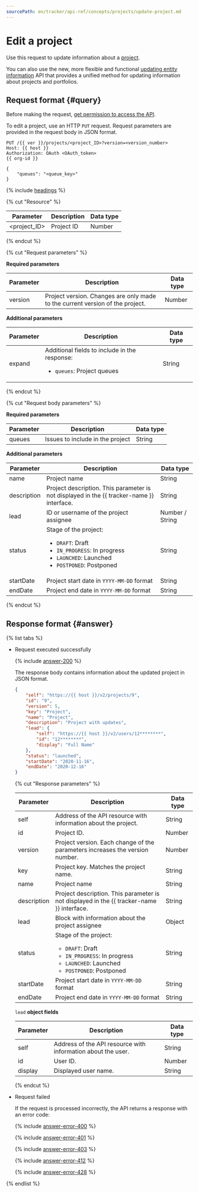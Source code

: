 ```yaml
---
sourcePath: en/tracker/api-ref/concepts/projects/update-project.md
---
```

# Edit a project

Use this request to update information about a [project](../../manager/project-new.md).

You can also use the new, more flexible and functional [updating entity information](../entities/update-entity.md) API that provides a unified method for updating information about projects and portfolios.

## Request format {#query}

Before making the request, [get permission to access the API](../access.md).

To edit a project, use an HTTP `PUT` request. Request parameters are provided in the request body in JSON format.

```
PUT /{{ ver }}/projects/<project_ID>?version=<version_number>
Host: {{ host }}
Authorization: OAuth <OAuth_token>
{{ org-id }}

{
    "queues": "<queue_key>"
}
```

{% include [headings](../../../_includes/tracker/api/headings.md) %}

{% cut "Resource" %}

| Parameter | Description | Data type |
-------- | -------- | ----------
| \<project_ID> | Project ID | Number |

{% endcut %}


{% cut "Request parameters" %}

**Required parameters**

| Parameter | Description | Data type |
-------- | -------- | ----------
| version | Project version. Changes are only made to the current version of the project. | Number |

**Additional parameters**

| Parameter | Description | Data type |
-------- | -------- | ----------
| expand | Additional fields to include in the response:<ul><li>`queues`: Project queues </li></ul> | String |

{% endcut %}

{% cut "Request body parameters" %}

**Required parameters**

| Parameter | Description | Data type |
-------- | -------- | ----------
| queues | Issues to include in the project | String |

**Additional parameters**

| Parameter | Description | Data type |
-------- | -------- | ----------
| name | Project name | String |
| description | Project description. This parameter is not displayed in the {{ tracker-name }} interface. | String |
| lead | ID or username of the project assignee | Number / String |
| status | Stage of the project:<ul><li>`DRAFT`: Draft</li><li>`IN_PROGRESS`: In progress</li><li>`LAUNCHED`: Launched</li><li>`POSTPONED`: Postponed </li></ul> | String |
| startDate | Project start date in `YYYY-MM-DD` format | String |
| endDate | Project end date in `YYYY-MM-DD` format | String |

{% endcut %}

## Response format {#answer}

{% list tabs %}

- Request executed successfully

   {% include [answer-200](../../../_includes/tracker/api/answer-200.md) %}

   The response body contains information about the updated project in JSON format.

   ```json
   {
       "self": "https://{{ host }}/v2/projects/9",
       "id": "9",
       "version": 5,
       "key": "Project",
       "name": "Project",
       "description": "Project with updates",
       "lead": {
           "self": "https://{{ host }}/v2/users/12********",
           "id": "12********",
           "display": "Full Name"
       },
       "status": "launched",
       "startDate": "2020-11-16",
       "endDate": "2020-12-16"
   }
   ```

   {% cut "Response parameters" %}

   | Parameter | Description | Data type |
   -------- | -------- | ----------
   | self | Address of the API resource with information about the project. | String |
   | id | Project ID. | Number |
   | version | Project version. Each change of the parameters increases the version number. | Number |
   | key | Project key. Matches the project name. | String |
   | name | Project name | String |
   | description | Project description. This parameter is not displayed in the {{ tracker-name }} interface. | String |
   | lead | Block with information about the project assignee | Object |
   | status | Stage of the project:<ul><li>`DRAFT`: Draft</li><li>`IN_PROGRESS`: In progress</li><li>`LAUNCHED`: Launched</i><li>`POSTPONED`: Postponed </li></ul> | String |
   | startDate | Project start date in `YYYY-MM-DD` format | String |
   | endDate | Project end date in `YYYY-MM-DD` format | String |

   `lead` **object fields**

   | Parameter | Description | Data type |
   -------- | -------- | ----------
   | self | Address of the API resource with information about the user. | String |
   | id | User ID. | Number |
   | display | Displayed user name. | String |

   {% endcut %}


- Request failed

   If the request is processed incorrectly, the API returns a response with an error code:

   {% include [answer-error-400](../../../_includes/tracker/api/answer-error-400.md) %}

   {% include [answer-error-401](../../../_includes/tracker/api/answer-error-401.md) %}

   {% include [answer-error-403](../../../_includes/tracker/api/answer-error-403.md) %}

   {% include [answer-error-412](../../../_includes/tracker/api/answer-error-412.md) %}

   {% include [answer-error-428](../../../_includes/tracker/api/answer-error-428.md) %}


{% endlist %}